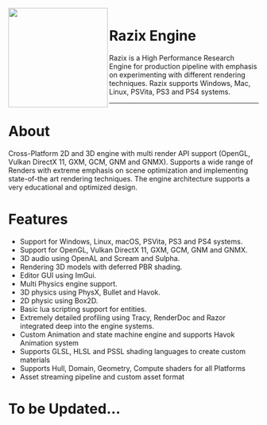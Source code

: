 <br>
<img width=200" align="left" src="https://github.com/Pikachuxxxx/Limber/blob/master/Branding/LimberIcon.png"> <h1> Razix Engine </h1>
Razix is a High Performance Research Engine for production pipeline with emphasis on experimenting with different rendering techniques. Razix supports Windows, Mac, Linux, PSVita, PS3 and PS4 systems.

 ---

# About
Cross-Platform 2D and 3D engine with multi render API support (OpenGL, Vulkan DirectX 11, GXM, GCM, GNM and GNMX). Supports a wide range of Renders with extreme emphasis on scene optimization and implementing state-of-the art rendering techniques. The engine architecture supports a very educational and optimized design.

# Features
- Support for Windows, Linux, macOS, PSVita, PS3 and PS4 systems.
- Support for OpenGL, Vulkan DirectX 11, GXM, GCM, GNM and GNMX.
- 3D audio using OpenAL and Scream and Sulpha.
- Rendering 3D models with deferred PBR shading.
- Editor GUI using ImGui.
- Multi Physics engine support.
- 3D physics using PhysX, Bullet and Havok.
- 2D physic using Box2D.
- Basic lua scripting support for entities.
- Extremely detailed profiling using Tracy, RenderDoc and Razor integrated deep into the engine systems.
- Custom Animation and state machine engine and supports Havok Animation system
- Supports GLSL, HLSL and PSSL shading languages to create custom materials
- Supports Hull, Domain, Geometry, Compute shaders for all Platforms
- Asset streaming pipeline and custom asset format

# To be Updated...
